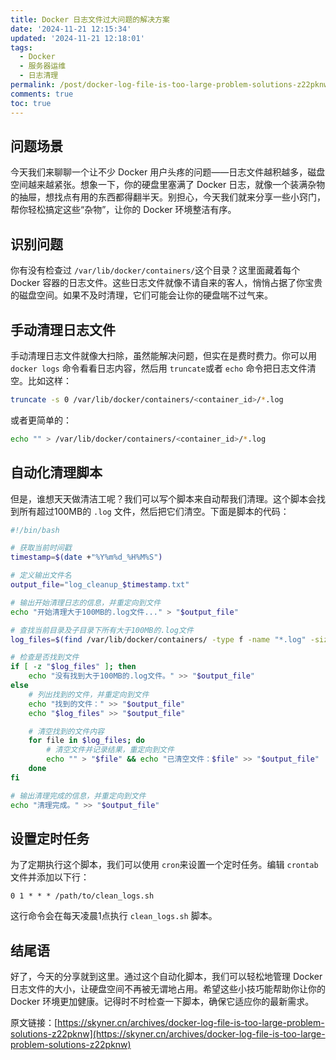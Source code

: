 ```yaml
---
title: Docker 日志文件过大问题的解决方案
date: '2024-11-21 12:15:34'
updated: '2024-11-21 12:18:01'
tags:
  - Docker
  - 服务器运维
  - 日志清理
permalink: /post/docker-log-file-is-too-large-problem-solutions-z22pknw.html
comments: true
toc: true
---
```


## 问题场景

今天我们来聊聊一个让不少 Docker 用户头疼的问题——日志文件越积越多，磁盘空间越来越紧张。想象一下，你的硬盘里塞满了 Docker 日志，就像一个装满杂物的抽屉，想找点有用的东西都得翻半天。别担心，今天我们就来分享一些小窍门，帮你轻松搞定这些“杂物”，让你的 Docker 环境整洁有序。

## 识别问题

你有没有检查过 `/var/lib/docker/containers/`​ 这个目录？这里面藏着每个 Docker 容器的日志文件。这些日志文件就像不请自来的客人，悄悄占据了你宝贵的磁盘空间。如果不及时清理，它们可能会让你的硬盘喘不过气来。

## 手动清理日志文件

手动清理日志文件就像大扫除，虽然能解决问题，但实在是费时费力。你可以用 `docker logs`​ 命令看看日志内容，然后用 `truncate`​ 或者 `echo`​ 命令把日志文件清空。比如这样：

```bash
truncate -s 0 /var/lib/docker/containers/<container_id>/*.log
```

或者更简单的：

```bash
echo "" > /var/lib/docker/containers/<container_id>/*.log
```

## 自动化清理脚本

但是，谁想天天做清洁工呢？我们可以写个脚本来自动帮我们清理。这个脚本会找到所有超过100MB的 `.log`​ 文件，然后把它们清空。下面是脚本的代码：

```bash
#!/bin/bash

# 获取当前时间戳
timestamp=$(date +"%Y%m%d_%H%M%S")

# 定义输出文件名
output_file="log_cleanup_$timestamp.txt"

# 输出开始清理日志的信息，并重定向到文件
echo "开始清理大于100MB的.log文件..." > "$output_file"

# 查找当前目录及子目录下所有大于100MB的.log文件
log_files=$(find /var/lib/docker/containers/ -type f -name "*.log" -size +100M)

# 检查是否找到文件
if [ -z "$log_files" ]; then
    echo "没有找到大于100MB的.log文件。" >> "$output_file"
else
    # 列出找到的文件，并重定向到文件
    echo "找到的文件：" >> "$output_file"
    echo "$log_files" >> "$output_file"

    # 清空找到的文件内容
    for file in $log_files; do
        # 清空文件并记录结果，重定向到文件
        echo "" > "$file" && echo "已清空文件：$file" >> "$output_file"
    done
fi

# 输出清理完成的信息，并重定向到文件
echo "清理完成。" >> "$output_file"
```

## 设置定时任务

为了定期执行这个脚本，我们可以使用 `cron`​ 来设置一个定时任务。编辑 `crontab`​ 文件并添加以下行：

```text
0 1 * * * /path/to/clean_logs.sh
```

这行命令会在每天凌晨1点执行 `clean_logs.sh`​ 脚本。

## 结尾语

好了，今天的分享就到这里。通过这个自动化脚本，我们可以轻松地管理 Docker 日志文件的大小，让硬盘空间不再被无谓地占用。希望这些小技巧能帮助你让你的 Docker 环境更加健康。记得时不时检查一下脚本，确保它适应你的最新需求。

原文链接：[https://skyner.cn/archives/docker-log-file-is-too-large-problem-solutions-z22pknw](https://skyner.cn/archives/docker-log-file-is-too-large-problem-solutions-z22pknw)

‍
